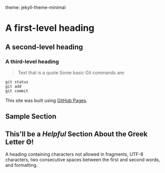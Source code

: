 theme: jekyll-theme-minimal
# A first-level heading
## A second-level heading
### A third-level heading
> Text that is a quote
> Some basic Git commands are:
```
git status
git add
git commit
```
This site was built using [GitHub Pages](https://pages.github.com/).
## Sample Section

## This'll be a _Helpful_ Section About the Greek Letter Θ!
A heading containing characters not allowed in fragments, UTF-8 characters, two consecutive spaces between the first and second words, and formatting.
